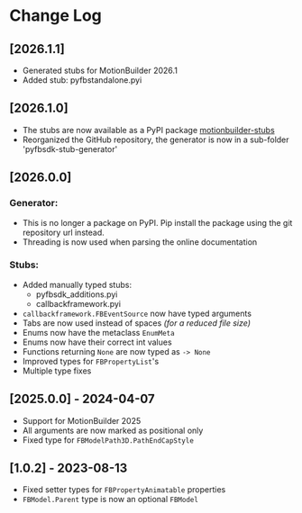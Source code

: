 # Change Log

## [2026.1.1]

- Generated stubs for MotionBuilder 2026.1
- Added stub: pyfbstandalone.pyi

## [2026.1.0]

- The stubs are now available as a PyPI package [motionbuilder-stubs](https://pypi.org/project/motionbuilder-stubs/)
- Reorganized the GitHub repository, the generator is now in a sub-folder 'pyfbsdk-stub-generator'

## [2026.0.0]

### Generator:
- This is no longer a package on PyPI. Pip install the package using the git repository url instead.
- Threading is now used when parsing the online documentation

### Stubs:
- Added manually typed stubs: 
    - pyfbsdk_additions.pyi
    - callbackframework.pyi
- `callbackframework.FBEventSource` now have typed arguments
- Tabs are now used instead of spaces _(for a reduced file size)_
- Enums now have the metaclass `EnumMeta`
- Enums now have their correct int values
- Functions returning `None` are now typed as `-> None`
- Improved types for `FBPropertyList`'s
- Multiple type fixes


## [2025.0.0] - 2024-04-07
- Support for MotionBuilder 2025
- All arguments are now marked as positional only
- Fixed type for `FBModelPath3D.PathEndCapStyle`

## [1.0.2] - 2023-08-13

- Fixed setter types for `FBPropertyAnimatable` properties
- `FBModel.Parent` type is now an optional `FBModel`